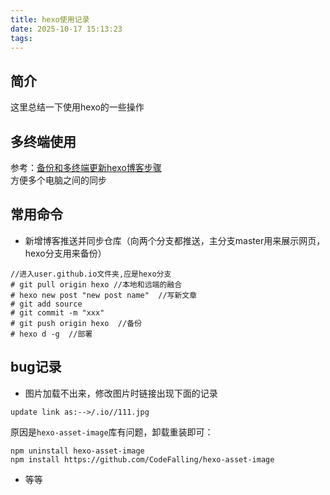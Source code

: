 ```yaml
---
title: hexo使用记录
date: 2025-10-17 15:13:23
tags:
---
```

## 简介
这里总结一下使用hexo的一些操作

## 多终端使用
参考：[备份和多终端更新hexo博客步骤](https://blog.csdn.net/shile/article/details/78714189)  
方便多个电脑之间的同步

## 常用命令
- 新增博客推送并同步仓库（向两个分支都推送，主分支master用来展示网页，hexo分支用来备份）
```commandline
//进入user.github.io文件夹,应是hexo分支
# git pull origin hexo //本地和远端的融合
# hexo new post "new post name"  //写新文章
# git add source
# git commit -m "xxx"
# git push origin hexo  //备份
# hexo d -g  //部署
```
## bug记录
- 图片加载不出来，修改图片时链接出现下面的记录
```commandline
update link as:-->/.io//111.jpg
```
原因是`hexo-asset-image`库有问题，卸载重装即可：
```
npm uninstall hexo-asset-image
npm install https://github.com/CodeFalling/hexo-asset-image
```
- 等等